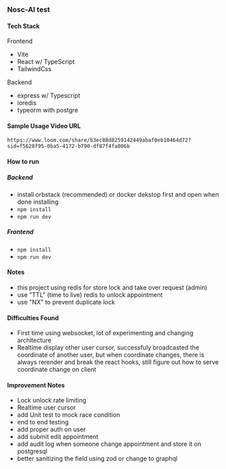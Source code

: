 ### Nosc-AI test

#### Tech Stack
Frontend
- Vite
- React w/ TypeScript
- TailwindCss

Backend
- express w/ Typescript
- ioredis
- typeorm with postgre

#### Sample Usage Video URL
```
https://www.loom.com/share/b3ec88d8259142449abaf0eb10464d72?sid=f5628f95-0ba5-4172-b790-df87f4fa806b
```

#### How to run

##### Backend
- install orbstack (recommended) or docker dekstop first and open when done installing
- `npm install`
- `npm run dev`
##### Frontend 
- `npm install`
- `npm run dev`

#### Notes
- this project using redis for store lock and take over request (admin)
- use "TTL" (time to live) redis to unlock appointment
- use "NX" to prevent duplicate lock

#### Difficulties Found
- First time using websocket, lot of experimenting and changing architecture
- Realtime display other user cursor, successfuly broadcasted the coordinate of another user, but when coordinate changes, there is always rerender and break the react hooks, still figure out how to serve coordinate change on client

#### Improvement Notes
- Lock unlock rate limiting
- Realtime user cursor
- add Unit test to mock race condition
- end to end testing
- add proper auth on user
- add submit edit appointment
- add audit log when someone change appointment and store it on postgresql
- better sanitizing the field using zod or change to graphql
